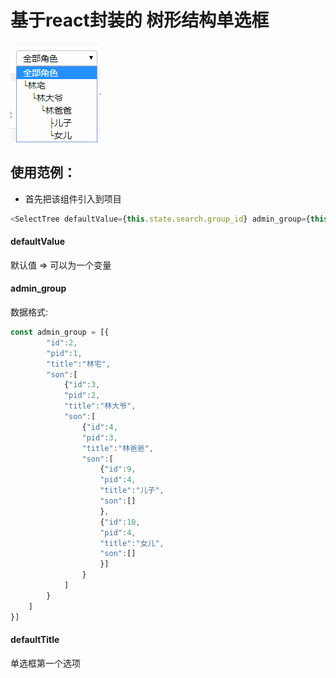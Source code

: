 # 基于react封装的 树形结构单选框
![image](https://github.com/sucksucksucksuck/select-tree-react/blob/master/chain.png)

## 使用范例：
* 首先把该组件引入到项目
```javascript
<SelectTree defaultValue={this.state.search.group_id} admin_group={this.state.admin_group} defaultTitle="全部角色"/>
```
#### defaultValue
默认值 => 可以为一个变量

#### admin_group 
数据格式:
```javascript
const admin_group = [{
        "id":2,
        "pid":1,
        "title":"林宅",
        "son":[
            {"id":3,
            "pid":2,
            "title":"林大爷",
            "son":[
                {"id":4,
                "pid":3,
                "title":"林爸爸",
                "son":[
                    {"id":9,
                    "pid":4,
                    "title":"儿子",
                    "son":[]
                    },
                    {"id":10,
                    "pid":4,
                    "title":"女儿",
                    "son":[]
                    }]
                }
            ]
        }
    ]
}]
```
#### defaultTitle
单选框第一个选项